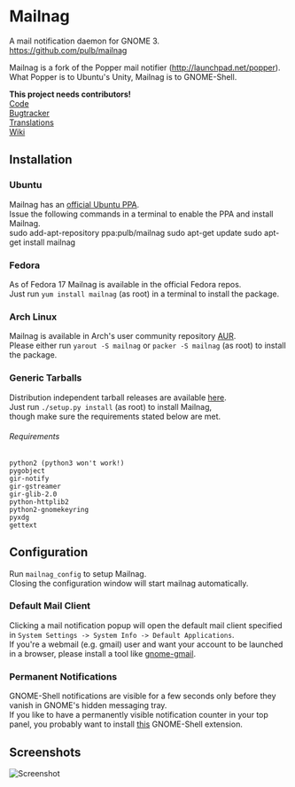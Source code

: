 # Mailnag
A mail notification daemon for GNOME 3.  
https://github.com/pulb/mailnag

Mailnag is a fork of the Popper mail notifier (http://launchpad.net/popper).  
What Popper is to Ubuntu's Unity, Mailnag is to GNOME-Shell.

__This project needs contributors!__  
[Code](https://github.com/pulb/mailnag)  
[Bugtracker](https://github.com/pulb/mailnag/issues)  
[Translations](https://translations.launchpad.net/mailnag)  
[Wiki](https://github.com/pulb/mailnag/wiki) 

## Installation

### Ubuntu
Mailnag has an [official Ubuntu PPA](https://launchpad.net/~pulb/+archive/mailnag).  
Issue the following commands in a terminal to enable the PPA and install Mailnag.  
    sudo add-apt-repository ppa:pulb/mailnag
    sudo apt-get update
    sudo apt-get install mailnag

### Fedora
As of Fedora 17 Mailnag is available in the official Fedora repos.  
Just run `yum install mailnag` (as root) in a terminal to install the package.

### Arch Linux
Mailnag is available in Arch's user community repository [AUR](https://aur.archlinux.org/packages.php?ID=49581).  
Please either run `yarout -S mailnag` or `packer -S mailnag` (as root) to install the package.

### Generic Tarballs
Distribution independent tarball releases are available [here](https://github.com/pulb/mailnag/downloads).  
Just run `./setup.py install` (as root) to install Mailnag,  
though make sure the requirements stated below are met.

###### Requirements
    python2 (python3 won't work!)
    pygobject
    gir-notify
    gir-gstreamer
    gir-glib-2.0
    python-httplib2
    python2-gnomekeyring
    pyxdg
    gettext


## Configuration
Run `mailnag_config` to setup Mailnag.  
Closing the configuration window will start mailnag automatically.

### Default Mail Client
Clicking a mail notification popup will open the default mail client specified in `System Settings -> System Info -> Default Applications`.  
If you're a webmail (e.g. gmail) user and want your account to be launched in a browser, please install a tool like [gnome-gmail](http://gnome-gmail.sourceforge.net).

### Permanent Notifications
GNOME-Shell notifications are visible for a few seconds only before they vanish in GNOME's hidden messaging tray.  
If you like to have a permanently visible notification counter in your top panel, you probably want to install [this](https://github.com/pulb/shell-message-notifier) GNOME-Shell extension.

## Screenshots
![Screenshot](http://www.shockshit.net/mailnag/screenshots/mailnag_flyer.png)
